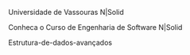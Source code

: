 Universidade de Vassouras
N|Solid

Conheca o Curso de Engenharia de Software
N|Solid

Estrutura-de-dados-avançados
